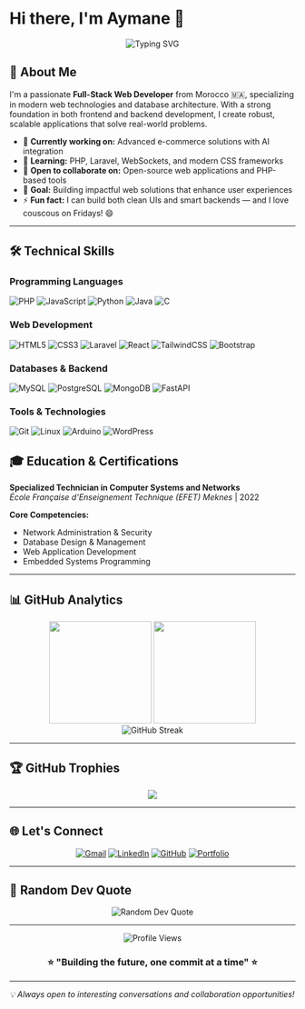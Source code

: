 # Hi there, I'm Aymane 👋

<div align="center">
  <img src="https://readme-typing-svg.herokuapp.com?font=Fira+Code&pause=1000&color=2E9EF7&center=true&vCenter=true&width=435&lines=Full-Stack+Web+Developer;PHP+%26+Laravel+Enthusiast;Database+Design+Expert;Open+Source+Contributor" alt="Typing SVG" />
</div>

## 🚀 About Me

I'm a passionate **Full-Stack Web Developer** from Morocco 🇲🇦, specializing in modern web technologies and database architecture. With a strong foundation in both frontend and backend development, I create robust, scalable applications that solve real-world problems.

- 🔭 **Currently working on:** Advanced e-commerce solutions with AI integration
- 🌱 **Learning:** PHP, Laravel, WebSockets, and modern CSS frameworks
- 👯 **Open to collaborate on:** Open-source web applications and PHP-based tools
- 🎯 **Goal:** Building impactful web solutions that enhance user experiences
- ⚡ **Fun fact:** I can build both clean UIs and smart backends — and I love couscous on Fridays! 😄

---

## 🛠️ Technical Skills

### **Programming Languages**
![PHP](https://img.shields.io/badge/PHP-777BB4?style=for-the-badge&logo=php&logoColor=white)
![JavaScript](https://img.shields.io/badge/JavaScript-F7DF1E?style=for-the-badge&logo=javascript&logoColor=black)
![Python](https://img.shields.io/badge/Python-3776AB?style=for-the-badge&logo=python&logoColor=white)
![Java](https://img.shields.io/badge/Java-ED8B00?style=for-the-badge&logo=java&logoColor=white)
![C](https://img.shields.io/badge/C-00599C?style=for-the-badge&logo=c&logoColor=white)

### **Web Development**
![HTML5](https://img.shields.io/badge/HTML5-E34F26?style=for-the-badge&logo=html5&logoColor=white)
![CSS3](https://img.shields.io/badge/CSS3-1572B6?style=for-the-badge&logo=css3&logoColor=white)
![Laravel](https://img.shields.io/badge/Laravel-FF2D20?style=for-the-badge&logo=laravel&logoColor=white)
![React](https://img.shields.io/badge/React-20232A?style=for-the-badge&logo=react&logoColor=61DAFB)
![TailwindCSS](https://img.shields.io/badge/Tailwind_CSS-38B2AC?style=for-the-badge&logo=tailwind-css&logoColor=white)
![Bootstrap](https://img.shields.io/badge/Bootstrap-563D7C?style=for-the-badge&logo=bootstrap&logoColor=white)

### **Databases & Backend**
![MySQL](https://img.shields.io/badge/MySQL-005C84?style=for-the-badge&logo=mysql&logoColor=white)
![PostgreSQL](https://img.shields.io/badge/PostgreSQL-316192?style=for-the-badge&logo=postgresql&logoColor=white)
![MongoDB](https://img.shields.io/badge/MongoDB-4EA94B?style=for-the-badge&logo=mongodb&logoColor=white)
![FastAPI](https://img.shields.io/badge/FastAPI-005571?style=for-the-badge&logo=fastapi)

### **Tools & Technologies**
![Git](https://img.shields.io/badge/Git-F05032?style=for-the-badge&logo=git&logoColor=white)
![Linux](https://img.shields.io/badge/Linux-FCC624?style=for-the-badge&logo=linux&logoColor=black)
![Arduino](https://img.shields.io/badge/Arduino-00979D?style=for-the-badge&logo=Arduino&logoColor=white)
![WordPress](https://img.shields.io/badge/WordPress-21759B?style=for-the-badge&logo=wordpress&logoColor=white)


## 🎓 Education & Certifications

**Specialized Technician in Computer Systems and Networks**  
*École Française d'Enseignement Technique (EFET) Meknes* | 2022

**Core Competencies:**
- Network Administration & Security
- Database Design & Management
- Web Application Development
- Embedded Systems Programming

---

## 📊 GitHub Analytics

<div align="center">
  <img height="180em" src="https://github-readme-stats.vercel.app/api?username=IJ-Aymane&show_icons=true&theme=tokyonight&include_all_commits=true&count_private=true"/>
  <img height="180em" src="https://github-readme-stats.vercel.app/api/top-langs/?username=IJ-Aymane&layout=compact&langs_count=8&theme=tokyonight"/>
</div>

<div align="center">
  <img src="https://github-readme-streak-stats.herokuapp.com/?user=IJ-Aymane&theme=tokyonight" alt="GitHub Streak" />
</div>

---

## 🏆 GitHub Trophies
<div align="center">
  <img src="https://github-profile-trophy.vercel.app/?username=IJ-Aymane&theme=tokyonight&no-frame=false&no-bg=false&margin-w=4" />
</div>

---

## 🌐 Let's Connect

<div align="center">

[![Gmail](https://img.shields.io/badge/Gmail-D14836?style=for-the-badge&logo=gmail&logoColor=white)](mailto:aymane.dev.contact@gmail.com)
[![LinkedIn](https://img.shields.io/badge/LinkedIn-0077B5?style=for-the-badge&logo=linkedin&logoColor=white)](https://www.linkedin.com/in/your-link/)
[![GitHub](https://img.shields.io/badge/GitHub-100000?style=for-the-badge&logo=github&logoColor=white)](https://github.com/IJ-Aymane)
[![Portfolio](https://img.shields.io/badge/Portfolio-FF5722?style=for-the-badge&logo=todoist&logoColor=white)](#)

</div>

---

## 💭 Random Dev Quote
<div align="center">
  <img src="https://quotes-github-readme.vercel.app/api?type=horizontal&theme=tokyonight" alt="Random Dev Quote" />
</div>

---

<div align="center">
  <img src="https://komarev.com/ghpvc/?username=IJ-Aymane&color=blueviolet&style=for-the-badge" alt="Profile Views" />
</div>

<div align="center">
  
### ⭐ "Building the future, one commit at a time" ⭐

</div>

---

*💡 Always open to interesting conversations and collaboration opportunities!*
